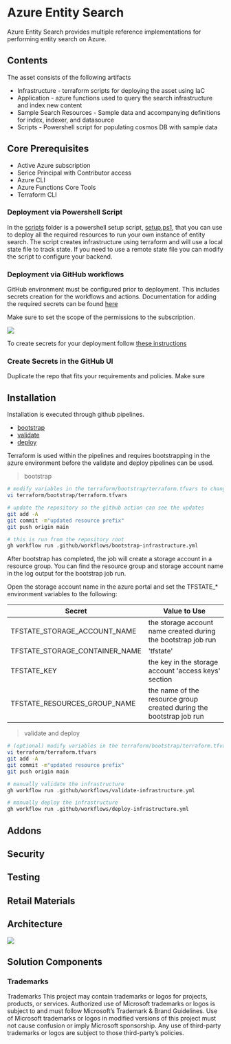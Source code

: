 <!-- ABOUT THE PROJECT -->
# Azure Entity Search

Azure Entity Search provides multiple reference implementations for performing entity search on Azure.

## Contents

The asset consists of the following artifacts

* Infrastructure - terraform scripts for deploying the asset using IaC [](/infrastructure/terraform)
* Application - azure functions used to query the search infrastructure and index new content [](/src/ap)
* Sample Search Resources - Sample data and accompanying definitions for index, indexer, and datasource [](data/search-demo/)
* Scripts - Powershell script for populating cosmos DB with sample data
  
## Core Prerequisites

* Active Azure subscription
* Serice Principal with Contributor access
* Azure CLI
* Azure Functions Core Tools
* Terraform CLI

### Deployment via Powershell Script

In the [scripts](/scripts/) folder is a powershell setup script, [setup.ps1](/scripts/setup.ps1), that you can use to deploy all the required resources to run your own instance of entity search.  The script creates infrastructure using terraform and will use a local state file to track state. If you need to use a remote state file you can modify the script to configure your backend.  

### Deployment via GitHub workflows

GitHub environment must be configured prior to deployment. This includes secrets creation for the workflows and actions.  Documentation for adding the required secrets can be found [here](https://registry.terraform.io/providers/hashicorp/azurerm/latest/docs/guides/service_principal_client_secret)

Make sure to set the scope of the permissions to the subscription.

![](docs/images/github-secrets-list.png)

To create secrets for your deployment follow [these instructions](https://docs.github.com/en/actions/security-guides/encrypted-secrets#creating-encrypted-secrets-for-a-repository)

### Create Secrets in the GitHub UI

Duplicate the repo that fits your requirements and policies. Make sure 

## Installation

Installation is executed through github pipelines.

* [bootstrap](.github/workflows/bootstrap-infrastructure.yml)
* [validate](.github/workflows/validate-infrastructure.yml)
* [deploy](.github/workflows/deploy-infrastructure.yml)

Terraform is used within the pipelines and requires bootstrapping in the azure environment before the validate and deploy pipelines can be used. 

> bootstrap

```bash
# modify variables in the terraform/bootstrap/terraform.tfvars to change, for example, the resource prefix
vi terraform/bootstrap/terraform.tfvars

# update the repository so the github action can see the updates
git add -A
git commit -m"updated resource prefix"
git push origin main

# this is run from the repository root
gh workflow run .github/workflows/bootstrap-infrastructure.yml
```

After bootstrap has completed, the job will create a storage account in a resource group. You can find the resource group and storage account name in the log output for the bootstrap job run. 

Open the storage account name in the azure portal and set the TFSTATE_* environment variables to the following:

| Secret | Value to Use |
|---|---|
| TFSTATE_STORAGE_ACCOUNT_NAME | the storage account name created during the bootstrap job run | 
| TFSTATE_STORAGE_CONTAINER_NAME| 'tfstate' |
| TFSTATE_KEY | the key in the storage account 'access keys' section |
| TFSTATE_RESOURCES_GROUP_NAME | the name of the resource group created during the bootstrap job run |

> validate and deploy

```bash
# (optional) modify variables in the terraform/bootstrap/terraform.tfvars to change, for example, the resource prefix
vi terraform/terraform.tfvars
git add -A
git commit -m"updated resource prefix"
git push origin main

# manually validate the infrastructure
gh workflow run .github/workflows/validate-infrastructure.yml

# manually deploy the infrastructure
gh workflow run .github/workflows/deploy-infrastructure.yml
```

## Addons

## Security

## Testing

## Retail Materials

## Architecture

![](docs/images/reference-architecture.drawio.svg)

## Solution Components

### Trademarks

Trademarks This project may contain trademarks or logos for projects, products, or services. Authorized use of Microsoft trademarks or logos is subject to and must follow Microsoft’s Trademark & Brand Guidelines. Use of Microsoft trademarks or logos in modified versions of this project must not cause confusion or imply Microsoft sponsorship. Any use of third-party trademarks or logos are subject to those third-party’s policies.
